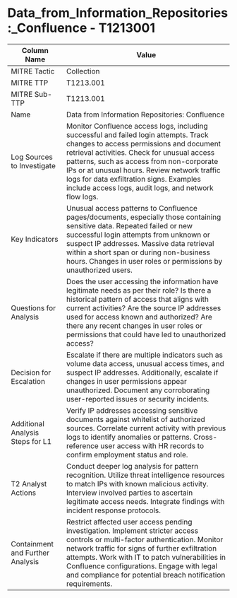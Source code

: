 # Data_from_Information_Repositories:_Confluence - T1213001

| Column Name | Value |
|-------------|-------|
| MITRE Tactic | Collection |
| MITRE TTP | T1213.001 |
| MITRE Sub-TTP | T1213.001 |
| Name | Data from Information Repositories: Confluence |
| Log Sources to Investigate | Monitor Confluence access logs, including successful and failed login attempts. Track changes to access permissions and document retrieval activities. Check for unusual access patterns, such as access from non-corporate IPs or at unusual hours. Review network traffic logs for data exfiltration signs. Examples include access logs, audit logs, and network flow logs. |
| Key Indicators | Unusual access patterns to Confluence pages/documents, especially those containing sensitive data. Repeated failed or new successful login attempts from unknown or suspect IP addresses. Massive data retrieval within a short span or during non-business hours. Changes in user roles or permissions by unauthorized users. |
| Questions for Analysis | Does the user accessing the information have legitimate needs as per their role? Is there a historical pattern of access that aligns with current activities? Are the source IP addresses used for access known and authorized? Are there any recent changes in user roles or permissions that could have led to unauthorized access? |
| Decision for Escalation | Escalate if there are multiple indicators such as volume data access, unusual access times, and suspect IP addresses. Additionally, escalate if changes in user permissions appear unauthorized. Document any corroborating user-reported issues or security incidents. |
| Additional Analysis Steps for L1 | Verify IP addresses accessing sensitive documents against whitelist of authorized sources. Correlate current activity with previous logs to identify anomalies or patterns. Cross-reference user access with HR records to confirm employment status and role. |
| T2 Analyst Actions | Conduct deeper log analysis for pattern recognition. Utilize threat intelligence resources to match IPs with known malicious activity. Interview involved parties to ascertain legitimate access needs. Integrate findings with incident response protocols. |
| Containment and Further Analysis | Restrict affected user access pending investigation. Implement stricter access controls or multi-factor authentication. Monitor network traffic for signs of further exfiltration attempts. Work with IT to patch vulnerabilities in Confluence configurations. Engage with legal and compliance for potential breach notification requirements. |

